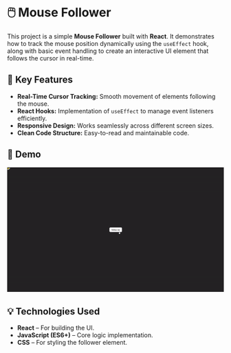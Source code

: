 # 🖱️ Mouse Follower

This project is a simple **Mouse Follower** built with **React**. It demonstrates how to track the mouse position dynamically using the `useEffect` hook, along with basic event handling to create an interactive UI element that follows the cursor in real-time.

## 🚀 Key Features

- **Real-Time Cursor Tracking:** Smooth movement of elements following the mouse.
- **React Hooks:** Implementation of `useEffect` to manage event listeners efficiently.
- **Responsive Design:** Works seamlessly across different screen sizes.
- **Clean Code Structure:** Easy-to-read and maintainable code.

## 🎥 Demo

![Mouse Follower Demo](./src/assets/demo.gif)

## 💡 Technologies Used

- **React** – For building the UI.
- **JavaScript (ES6+)** – Core logic implementation.
- **CSS** – For styling the follower element.

